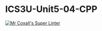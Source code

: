# ICS3U-Unit5-04-CPP

[![Mr Coxall's Super Linter](https://github.com/Tyler-Bell/ICS3U-Unit5-04-CPP/workflows/Mr%20Coxall's%20Super%20Linter/badge.svg)](https://github.com/Tyler-Bell/ICS3U-Unit5-04-CPP/actions/)

